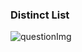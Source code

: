 ### Distinct List

![questionImg](https://cdn.discordapp.com/attachments/903251863644827718/905841096167407637/Coderbyte_6.png)
